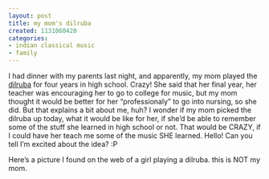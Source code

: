 ```yaml
---
layout: post
title: my mom's dilruba
created: 1131060420
categories:
- indian classical music
- family
---
```

I had dinner with my parents last night, and apparently, my mom played the [dilruba](http://en.wikipedia.org/wiki/Dilruba) for four years in high school. Crazy! She said that her final year, her teacher was encouraging her to go to college for music, but my mom thought it would be better for her “professionaly” to go into nursing, so she did. But that explains a bit about me, huh? I wonder if my mom picked the dilruba up today, what it would be like for her, if she’d be able to remember some of the stuff she learned in high school or not. That would be CRAZY, if I could have her teach me some of the music SHE learned. Hello! Can you tell I’m excited about the idea? :P

Here’s a picture I found on the web of a girl playing a dilruba. this is NOT my mom.

